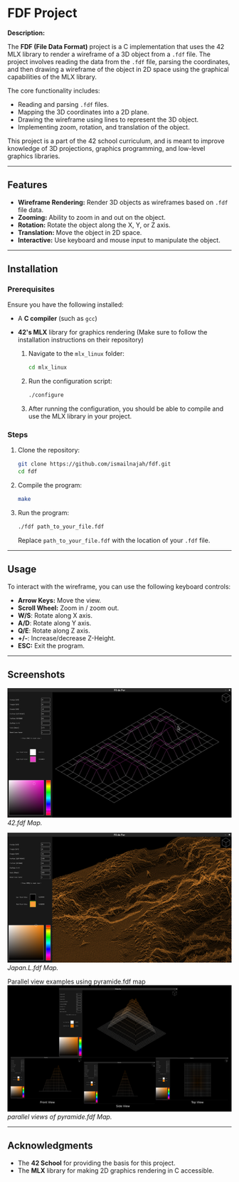 # FDF Project

**Description:**

The **FDF (File Data Format)** project is a C implementation that uses the 42 MLX library to render a wireframe of a 3D object from a `.fdf` file. The project involves reading the data from the `.fdf` file, parsing the coordinates, and then drawing a wireframe of the object in 2D space using the graphical capabilities of the MLX library.

The core functionality includes:
- Reading and parsing `.fdf` files.
- Mapping the 3D coordinates into a 2D plane.
- Drawing the wireframe using lines to represent the 3D object.
- Implementing zoom, rotation, and translation of the object.

This project is a part of the 42 school curriculum, and is meant to improve knowledge of 3D projections, graphics programming, and low-level graphics libraries.

---

## Features

- **Wireframe Rendering:** Render 3D objects as wireframes based on `.fdf` file data.
- **Zooming:** Ability to zoom in and out on the object.
- **Rotation:** Rotate the object along the X, Y, or Z axis.
- **Translation:** Move the object in 2D space.
- **Interactive:** Use keyboard and mouse input to manipulate the object.

---

## Installation

### Prerequisites

Ensure you have the following installed:
- A **C compiler** (such as `gcc`)
- **42's MLX** library for graphics rendering (Make sure to follow the installation instructions on their repository)


  1. Navigate to the `mlx_linux` folder:
  
     ```bash
     cd mlx_linux
     ```

  2. Run the configuration script:
  
     ```bash
     ./configure
     ```

  3. After running the configuration, you should be able to compile and use the MLX library in your project.

### Steps

1. Clone the repository:

   ```bash
   git clone https://github.com/ismailnajah/fdf.git
   cd fdf
   ```

2. Compile the program:

   ```bash
   make
   ```

3. Run the program:

   ```bash
   ./fdf path_to_your_file.fdf
   ```

   Replace `path_to_your_file.fdf` with the location of your `.fdf` file.

---

## Usage

To interact with the wireframe, you can use the following keyboard controls:

- **Arrow Keys:** Move the view.
- **Scroll Wheel:** Zoom in / zoom out.
- **W/S**: Rotate along X axis.
- **A/D**: Rotate along Y axis.
- **Q/E**: Rotate along Z axis.
- **+/-**: Increase/decrease Z-Height.
- **ESC:** Exit the program.

---

## Screenshots

![screenshot1](images/42.png)
*42.fdf Map.*

![screenshot2](images/Japan.L.png)
*Japan.L.fdf Map.*

Parallel view examples using pyramide.fdf map
![screenshot3](images/parallel.png)
*parallel views of pyramide.fdf Map.*

---

## Acknowledgments

- The **42 School** for providing the basis for this project.
- The **MLX** library for making 2D graphics rendering in C accessible.

